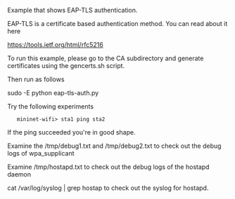 Example that shows EAP-TLS authentication.

EAP-TLS is a certificate based authentication method. You can read about it here

https://tools.ietf.org/html/rfc5216

To run this example, please go to the CA subdirectory and generate certificates
using the gencerts.sh script.

Then run as follows

sudo -E python eap-tls-auth.py

Try the following experiments

       mininet-wifi> sta1 ping sta2 

If the ping succeeded you're in good shape.

Examine the /tmp/debug1.txt and /tmp/debug2.txt to check out the debug logs of wpa\_supplicant

Examine /tmp/hostapd.txt to check out the debug logs of the hostapd daemon

cat /var/log/syslog | grep hostap to check out the syslog for hostapd.


